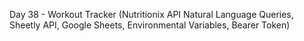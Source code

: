 Day 38 - Workout Tracker (Nutritionix API Natural Language Queries, Sheetly API, Google Sheets, Environmental Variables, Bearer Token)
